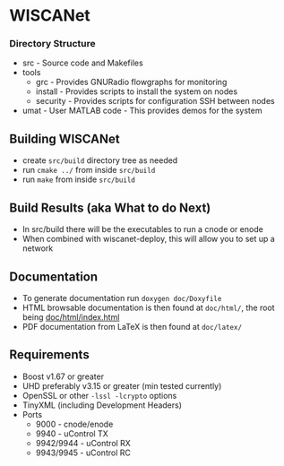 # WISCANet

### Directory Structure

- src - Source code and Makefiles
- tools
  - grc - Provides GNURadio flowgraphs for monitoring
  - install - Provides scripts to install the system on nodes
  - security - Provides scripts for configuration SSH between nodes
- umat - User MATLAB code - This provides demos for the system

## Building WISCANet

- create `src/build` directory tree as needed
- run `cmake ../` from inside `src/build`
- run `make` from inside `src/build`

## Build Results (aka What to do Next)

- In src/build there will be the executables to run a cnode or enode
- When combined with wiscanet-deploy, this will allow you to set up a network

## Documentation

- To generate documentation run `doxygen doc/Doxyfile`
- HTML browsable documentation is then found at `doc/html/`, the root being [doc/html/index.html](doc/html/index.html)
- PDF documentation from LaTeX is then found at `doc/latex/`

## Requirements

- Boost v1.67 or greater
- UHD preferably v3.15 or greater (min tested currently)
- OpenSSL or other `-lssl -lcrypto` options
- TinyXML (including Development Headers)
- Ports
  - 9000 - cnode/enode
  - 9940 - uControl TX
  - 9942/9944 - uControl RX
  - 9943/9945 - uControl RC
